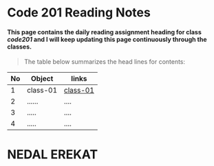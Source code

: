 # Code 201 Reading Notes
#### This page contains the daily reading assignment heading for class *code201*  and I will keep updating this page continuously through the classes. 
>The table below summarizes the head lines for contents:

No | Object | links
-- | ------ | -----
1 | class-01 | [class-01](https://nedal-erekat.github.io/reading-notes/class-01)
2 | ...... | ....
3 | ..... | ....
4 | ..... | ....

# NEDAL EREKAT

